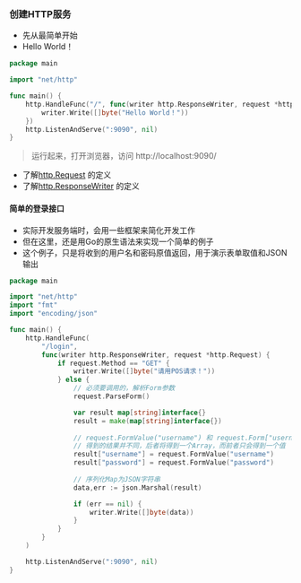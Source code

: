 ### 创建HTTP服务
- 先从最简单开始
- Hello World！

```go
package main

import "net/http"

func main() {
	http.HandleFunc("/", func(writer http.ResponseWriter, request *http.Request) {
		writer.Write([]byte("Hello World！"))
	})
	http.ListenAndServe(":9090", nil)
}
```
> 运行起来，打开浏览器，访问 http://localhost:9090/

- 了解[http.Request](https://go-zh.org/pkg/net/http/#Request) 的定义
- 了解[http.ResponseWriter](https://go-zh.org/pkg/net/http/#ResponseWriter) 的定义

#### 简单的登录接口
- 实际开发服务端时，会用一些框架来简化开发工作
- 但在这里，还是用Go的原生语法来实现一个简单的例子
- 这个例子，只是将收到的用户名和密码原值返回，用于演示表单取值和JSON输出

```go
package main

import "net/http"
import "fmt"
import "encoding/json"

func main() {
	http.HandleFunc(
		"/login",
		func(writer http.ResponseWriter, request *http.Request) {
			if request.Method == "GET" {
				writer.Write([]byte("请用POS请求！"))
			} else {
				// 必须要调用的，解析Form参数
				request.ParseForm()

				var result map[string]interface{}
				result = make(map[string]interface{})
		
				// request.FormValue("username") 和 request.Form["username"]
				// 得到的结果并不同，后者将得到一个Array，而前者只会得到一个值
				result["username"] = request.FormValue("username")
				result["password"] = request.FormValue("password")
		
				// 序列化Map为JSON字符串
				data,err := json.Marshal(result)

				if (err == nil) {
					writer.Write([]byte(data))
				}
			}
		}
	)

	http.ListenAndServe(":9090", nil)
}
```